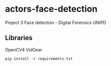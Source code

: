 # actors-face-detection
Project 3 Face detection - Digital Forensics UNIPD


## Libraries
OpenCV4
VidGear

`pip install -r requirements.txt`
